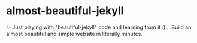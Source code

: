 # almost-beautiful-jekyll
 ✨ Just playing with "beautiful-jekyll" code and learning from it :) ...Build an almost beautiful and simple website in literally minutes. 

